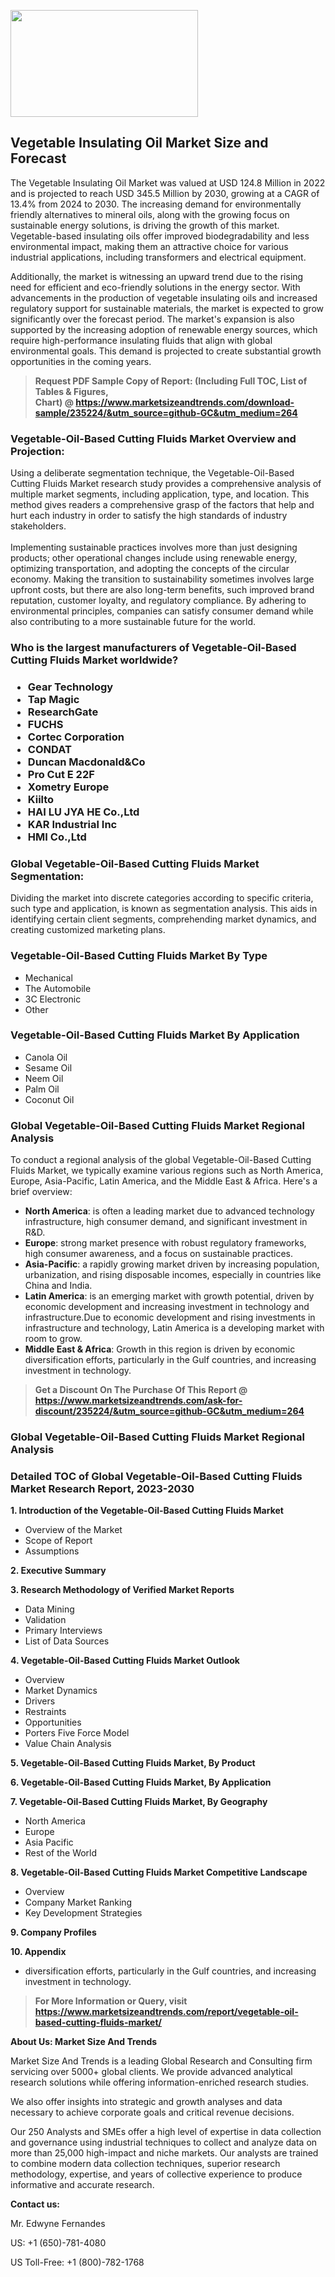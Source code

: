 <p><img class="alignnone size-medium wp-image-20088" src="https://ffe5etoiles.com/wp-content/uploads/2024/12/MST1-300x171.png" alt="" width="300" height="171" /></p><h2>Vegetable Insulating Oil Market Size and Forecast</h2><p>The Vegetable Insulating Oil Market was valued at USD 124.8 Million in 2022 and is projected to reach USD 345.5 Million by 2030, growing at a CAGR of 13.4% from 2024 to 2030. The increasing demand for environmentally friendly alternatives to mineral oils, along with the growing focus on sustainable energy solutions, is driving the growth of this market. Vegetable-based insulating oils offer improved biodegradability and less environmental impact, making them an attractive choice for various industrial applications, including transformers and electrical equipment.</p><p>Additionally, the market is witnessing an upward trend due to the rising need for efficient and eco-friendly solutions in the energy sector. With advancements in the production of vegetable insulating oils and increased regulatory support for sustainable materials, the market is expected to grow significantly over the forecast period. The market's expansion is also supported by the increasing adoption of renewable energy sources, which require high-performance insulating fluids that align with global environmental goals. This demand is projected to create substantial growth opportunities in the coming years.</p></p><blockquote id="" class=""><strong>Request PDF Sample Copy of Report: (Including Full TOC, List of Tables &amp; Figures, Chart)&nbsp;@&nbsp;<strong><a href="https://www.marketsizeandtrends.com/download-sample/235224/&utm_source=github-GC&utm_medium=264" target="_blank">https://www.marketsizeandtrends.com/download-sample/235224/&utm_source=github-GC&utm_medium=264</a></strong></strong></blockquote><h3 id="" class="">Vegetable-Oil-Based Cutting Fluids Market&nbsp;Overview and Projection:</h3><p id="" class="">Using a deliberate segmentation technique, the Vegetable-Oil-Based Cutting Fluids Market research study provides a comprehensive analysis of multiple market segments, including application, type, and location. This method gives readers a comprehensive grasp of the factors that help and hurt each industry in order to satisfy the high standards of industry stakeholders. <br /> <br />Implementing sustainable practices involves more than just designing products; other operational changes include using renewable energy, optimizing transportation, and adopting the concepts of the circular economy. Making the transition to sustainability sometimes involves large upfront costs, but there are also long-term benefits, such improved brand reputation, customer loyalty, and regulatory compliance. By adhering to environmental principles, companies can satisfy consumer demand while also contributing to a more sustainable future for the world.</p><h3 id="" class="">Who is the largest manufacturers of&nbsp;Vegetable-Oil-Based Cutting Fluids Market worldwide?</h3><h3 class=""><p><ul><li>Gear Technology </li><li> Tap Magic </li><li> ResearchGate </li><li> FUCHS </li><li> Cortec Corporation </li><li> CONDAT </li><li> Duncan Macdonald&Co </li><li> Pro Cut E 22F </li><li> Xometry Europe </li><li> Kiilto </li><li> HAI LU JYA HE Co.,Ltd </li><li> KAR Industrial Inc </li><li> HMI Co.,Ltd</li></ul></p></h3><h3 id="" class="">Global&nbsp;Vegetable-Oil-Based Cutting Fluids Market Segmentation:</h3><p id="" class="">Dividing the market into discrete categories according to specific criteria, such type and application, is known as segmentation analysis. This aids in identifying certain client segments, comprehending market dynamics, and creating customized marketing plans.</p><h3 id="" class="">Vegetable-Oil-Based Cutting Fluids Market&nbsp;By Type</h3><p><p><ul><li>Mechanical</li><li> The Automobile</li><li> 3C Electronic</li><li> Other</p></li></ul></p></p><h3 id="" class="">Vegetable-Oil-Based Cutting Fluids Market&nbsp;By Application</h3><p class=""><p><ul><li>Canola Oil</li><li> Sesame Oil</li><li> Neem Oil</li><li> Palm Oil</li><li> Coconut Oil</li></ul></p></p><h3 id="" class="">Global Vegetable-Oil-Based Cutting Fluids Market Regional Analysis</h3><p id="" class="">To conduct a regional analysis of the global Vegetable-Oil-Based Cutting Fluids Market, we typically examine various regions such as North America, Europe, Asia-Pacific, Latin America, and the Middle East &amp; Africa. Here's a brief overview:</p><ul><li><strong>North America</strong>: is often a leading market due to advanced technology infrastructure, high consumer demand, and significant investment in R&amp;D.</li><li><strong>Europe</strong>: strong market presence with robust regulatory frameworks, high consumer awareness, and a focus on sustainable practices.</li><li><strong>Asia-Pacific</strong>: a rapidly growing market driven by increasing population, urbanization, and rising disposable incomes, especially in countries like China and India.</li><li><strong>Latin America</strong>: is an emerging market with growth potential, driven by economic development and increasing investment in technology and infrastructure.Due to economic development and rising investments in infrastructure and technology, Latin America is a developing market with room to grow.</li><li><strong>Middle East &amp; Africa</strong>: Growth in this region is driven by economic diversification efforts, particularly in the Gulf countries, and increasing investment in technology.</li></ul><blockquote id="" class=""><strong>Get a Discount On The Purchase Of This Report @ <strong><a href="https://www.marketsizeandtrends.com/ask-for-discount/235224/&utm_source=github-GC&utm_medium=264" target="_blank">https://www.marketsizeandtrends.com/ask-for-discount/235224/&utm_source=github-GC&utm_medium=264</a></strong></strong></blockquote><h3 id="" class="">Global Vegetable-Oil-Based Cutting Fluids Market Regional Analysis</h3><h3 id="" class="">Detailed TOC of Global Vegetable-Oil-Based Cutting Fluids Market Research Report, 2023-2030</h3><p id="" class=""><strong>1. Introduction of the Vegetable-Oil-Based Cutting Fluids Market</strong></p><ul><li>Overview of the Market</li><li>Scope of Report</li><li>Assumptions</li></ul><p id="" class=""><strong>2. Executive Summary</strong></p><p id="" class=""><strong>3. Research Methodology of Verified Market Reports</strong></p><ul><li>Data Mining</li><li>Validation</li><li>Primary Interviews</li><li>List of Data Sources</li></ul><p id="" class=""><strong>4. Vegetable-Oil-Based Cutting Fluids Market Outlook</strong></p><ul><li>Overview</li><li>Market Dynamics</li><li>Drivers</li><li>Restraints</li><li>Opportunities</li><li>Porters Five Force Model</li><li>Value Chain Analysis</li></ul><p id="" class=""><strong>5. Vegetable-Oil-Based Cutting Fluids Market, By Product</strong></p><p id="" class=""><strong>6. Vegetable-Oil-Based Cutting Fluids Market, By Application</strong></p><p id="" class=""><strong>7. Vegetable-Oil-Based Cutting Fluids Market, By Geography</strong></p><ul><li>North America</li><li>Europe</li><li>Asia Pacific</li><li>Rest of the World</li></ul><p id="" class=""><strong>8. Vegetable-Oil-Based Cutting Fluids Market Competitive Landscape</strong></p><ul><li>Overview</li><li>Company Market Ranking</li><li>Key Development Strategies</li></ul><p id="" class=""><strong>9. Company Profiles</strong></p><p id="" class=""><strong>10. Appendix</strong></p><ul><li>diversification efforts, particularly in the Gulf countries, and increasing investment in technology.</li></ul><blockquote id="" class=""><strong>For More Information or Query, visit <strong><strong><a href="https://www.marketsizeandtrends.com/report/vegetable-oil-based-cutting-fluids-market/" target="_blank">https://www.marketsizeandtrends.com/report/vegetable-oil-based-cutting-fluids-market/</a></strong></strong></strong></blockquote><p id="" class=""><strong>About Us: Market Size And Trends</strong></p><p id="" class="">Market Size And Trends is a leading Global Research and Consulting firm servicing over 5000+ global clients. We provide advanced analytical research solutions while offering information-enriched research studies.</p><p id="" class="">We also offer insights into strategic and growth analyses and data necessary to achieve corporate goals and critical revenue decisions.</p><p id="" class="">Our 250 Analysts and SMEs offer a high level of expertise in data collection and governance using industrial techniques to collect and analyze data on more than 25,000 high-impact and niche markets. Our analysts are trained to combine modern data collection techniques, superior research methodology, expertise, and years of collective experience to produce informative and accurate research.</p><p id="" class=""><strong>Contact us:</strong></p><p id="" class="">Mr. Edwyne Fernandes</p><p id="" class="">US: +1 (650)-781-4080</p><p id="" class="">US Toll-Free: +1 (800)-782-1768</p>

